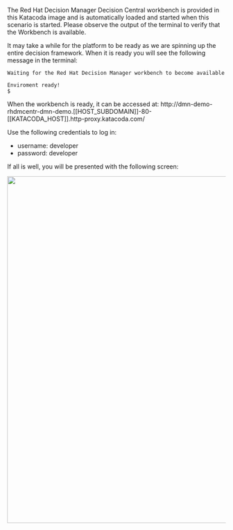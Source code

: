 The Red Hat Decision Manager Decision Central workbench is provided in this Katacoda image and is automatically loaded and started when this scenario is started. Please observe the output of the terminal to verify that the Workbench is available.

It may take a while for the platform to be ready as we are spinning up the entire decision framework.
When it is ready you will see the following message in the terminal:

```
Waiting for the Red Hat Decision Manager workbench to become available

Enviroment ready!
$
```

When the workbench is ready, it can be accessed at: http://dmn-demo-rhdmcentr-dmn-demo.[[HOST_SUBDOMAIN]]-80-[[KATACODA_HOST]].http-proxy.katacoda.com/

Use the following credentials to log in:

- username: developer
- password: developer

If all is well, you will be presented with the following screen:

<img src="../../assets/middleware/dm7-loan-application/dm7-index.png" width="800" />
